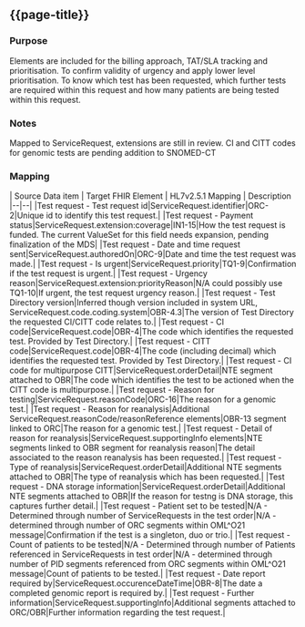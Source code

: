 ## {{page-title}}

### Purpose
Elements are included for the billing approach, TAT/SLA tracking and prioritisation.
To confirm validity of urgency and apply lower level prioritisation. To know which test has been requested, which further tests are required within this request and how many patients are being tested within this request.

### Notes
Mapped to ServiceRequest, extensions are still in review. CI and CITT codes for genomic tests are pending addition to SNOMED-CT

### Mapping
| Source Data item | Target FHIR Element | HL7v2.5.1 Mapping | Description 
|--|--|
|Test request - Test request id|ServiceRequest.identifier|ORC-2|Unique id to identify this test request.|
|Test request - Payment status|ServiceRequest.extension:coverage|IN1-15|How the test request is funded. The current ValueSet for this field needs expansion, pending finalization of the MDS|
|Test request - Date and time request sent|ServiceRequest.authoredOn|ORC-9|Date and time the test request was made.|
|Test request - Is urgent|ServiceRequest.priority|TQ1-9|Confirmation if the test request is urgent.|
|Test request - Urgency reason|ServiceRequest.extension:priorityReason|N/A could possibly use TQ1-10|If urgent, the test request urgency reason.|
|Test request - Test Directory version|Inferred though version included in system URL, ServiceRequest.code.coding.system|OBR-4.3|The version of Test Directory the requested CI/CITT code relates to.|
|Test request - CI code|ServiceRequest.code|OBR-4|The code which identifies the requested test. Provided by Test Directory.|
|Test request - CITT code|ServiceRequest.code|OBR-4|The code (including decimal) which identifies the requested test. Provided by Test Directory.|
|Test request - CI code for multipurpose CITT|ServiceRequest.orderDetail|NTE segment attached to OBR|The code which identifies the test to be actioned when the CITT code is multipurpose.|
|Test request - Reason for testing|ServiceRequest.reasonCode|ORC-16|The reason for a genomic test.|
|Test request - Reason for reanalysis|Additional ServiceRequest.reasonCode/reasonReference elements|OBR-13 segment linked to ORC|The reason for a genomic test.|
|Test request - Detail of reason for reanalysis|ServiceRequest.supportingInfo elements|NTE segments linked to OBR segment for reanalysis reason|The detail associated to the reason reanalysis has been requested.|
|Test request - Type of reanalysis|ServiceRequest.orderDetail|Additional NTE segments attached to OBR|The type of reanalysis which has been requested.|
|Test request - DNA storage information|ServiceRequest.orderDetail|Additional NTE segments attached to OBR|If the reason for testng is DNA storage, this captures further detail.|
|Test request - Patient set to be tested|N/A - Determined through number of ServiceRequests in the test order|N/A - determined through number of ORC segments within OML^O21 message|Confirmation if the test is a singleton, duo or trio.|
|Test request - Count of patients to be tested|N/A - Determined through number of Patients referenced in ServiceRequests in test order|N/A - determined through number of PID segments referenced from ORC segments within OML^O21 message|Count of patients to be tested.|
|Test request - Date report required by|ServiceRequest.occurenceDateTime|OBR-8|The date a completed genomic report is required by.|
|Test request - Further information|ServiceRequest.supportingInfo|Additional segments attached to ORC/OBR|Further information regarding the test request.|

<!--
| Source Data item | Non WGS Rare Disease | Non WGS Cancer | WGS Rare Disease | WGS Cancer | Target FHIR Element | HL7v2.5.1 Mapping | Description 
|--|--|
|Test request - Funding|Mandatory|Mandatory|Mandatory|Mandatory|ServiceRequest.extension:coverage|IN1-15|How the test request is funded, NHS or privately.|
|Test request - Date and time|Mandatory|Mandatory|Mandatory|Mandatory|ServiceRequest.authoredOn|ORC-9|Date and time the test request was made.|
|Test request - Is urgent|Mandatory IF|Mandatory IF|Mandatory IF|Mandatory IF|ServiceRequest.priority|TQ1-9|Confirmation if the test request is urgent.|
|Test request - Urgency reason|Mandatory IF|Mandatory IF|Mandatory IF|Mandatory IF|ServiceRequest.extension:priorityReason|N/A could possibly use TQ1-10|If urgent, the test request urgency reason.|
|Test request - CI code|Mandatory|Mandatory|Mandatory|Mandatory|ServiceRequest.code|OBR-4|The code which identifies the requested test. Provided by Test Directory.|
|Test request - CITT code|Optional|Optional|Optional|Optional|ServiceRequest.code|OBR-4|The code (including decimal) which identifies the requested test. Provided by Test Directory.|
|Test request - Additional CITT codes to be tested|Optional|Optional|Mandatory IF|N/A|ServiceRequest.orderDetail|Additional OBR segments (OBR-4)|Further test codes applied to this request.|
|Test request - Singleton/Duo/Trio|Mandatory|N/A|Mandatory|N/A|N/A - Determined through number of ServiceRequests in the test order|N/A - determined through number of ORC segments within OML^O21 message|Confirmation if the test is a singleton, duo or trio.|
-->